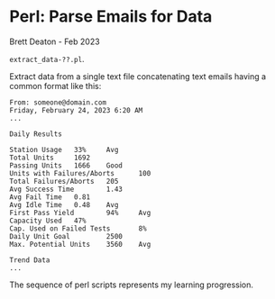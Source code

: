 # Perl: Parse Emails for Data
Brett Deaton - Feb 2023

`extract_data-??.pl`.

Extract data from a single text file concatenating text emails having a common
format like this:

```
From: someone@domain.com
Friday, February 24, 2023 6:20 AM
...

Daily Results

Station Usage   33%     Avg
Total Units     1692
Passing Units   1666    Good
Units with Failures/Aborts      100
Total Failures/Aborts   205
Avg Success Time        1.43
Avg Fail Time   0.81
Avg Idle Time   0.48    Avg
First Pass Yield        94%     Avg
Capacity Used   47%
Cap. Used on Failed Tests       8%
Daily Unit Goal         2500
Max. Potential Units    3560    Avg

Trend Data
...
```

The sequence of perl scripts represents my learning progression.